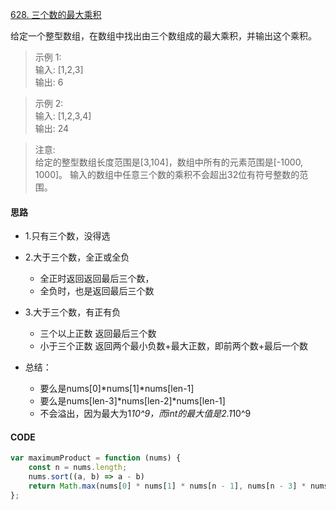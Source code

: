 [628. 三个数的最大乘积](https://leetcode-cn.com/problems/maximum-product-of-three-numbers/)

给定一个整型数组，在数组中找出由三个数组成的最大乘积，并输出这个乘积。

> 示例 1:  
输入: [1,2,3]  
输出: 6  

>示例 2:  
输入: [1,2,3,4]  
输出: 24  

> 注意:  
给定的整型数组长度范围是[3,104]，数组中所有的元素范围是[-1000, 1000]。
输入的数组中任意三个数的乘积不会超出32位有符号整数的范围。

#### 思路
- 1.只有三个数，没得选
- 2.大于三个数，全正或全负  
    - 全正时返回返回最后三个数，
    - 全负时，也是返回最后三个数
- 3.大于三个数，有正有负  
    - 三个以上正数 返回最后三个数
    - 小于三个正数 返回两个最小负数+最大正数，即前两个数+最后一个数  
  

- 总结：
    - 要么是nums[0]*nums[1]*nums[len-1]  
    - 要么是nums[len-3]*nums[len-2]*nums[len-1]  
    - 不会溢出，因为最大为1*10^9，而int的最大值是2.1*10^9

#### CODE
```javascript
var maximumProduct = function (nums) {
    const n = nums.length;
    nums.sort((a, b) => a - b)
    return Math.max(nums[0] * nums[1] * nums[n - 1], nums[n - 3] * nums[n - 2] * nums[n - 1])
};

```
